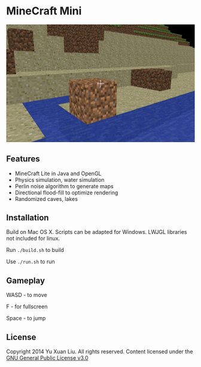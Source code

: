 MineCraft Mini
==============
![Minecraft](img/preview.png)

Features
---------
- MineCraft Lite in Java and OpenGL
- Physics simulation, water simulation
- Perlin noise algorithm to generate maps
- Directional flood-fill to optimize rendering
- Randomized caves, lakes

Installation
-----------
Build on Mac OS X. Scripts can be adapted for Windows. LWJGL libraries not included for linux.

Run ```./build.sh``` to build

Use ```./run.sh``` to run


Gameplay
-----------

WASD - to move

F - for fullscreen

Space - to jump


License
--------

Copyright 2014 Yu Xuan Liu. All rights reserved. Content licensed under the [GNU General Public License v3.0](LICENSE)
